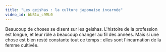 ```yaml
---
title: "Les geishas : la culture japonaise incarnée"
video_id: bbB1x_c9ML0
---
```


Beaucoup de choses se disent sur les geishas. L'histoire de la profession est longue, et leur rôle a beaucoup changer au fil des années. Mais si une chose est bien resté constante tout ce temps : elles sont l'incarnation de la femme cultivée.